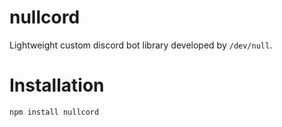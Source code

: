 # nullcord
Lightweight custom discord bot library developed by `/dev/null`.

# Installation

```
npm install nullcord
```
